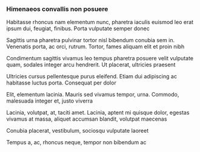 ### Himenaeos convallis non posuere

Habitasse rhoncus nam elementum nunc, pharetra iaculis euismod leo erat ipsum dui, feugiat, finibus. Porta vulputate semper donec

Sagittis urna pharetra pulvinar tortor nisl bibendum conubia sem in. Venenatis porta, ac orci, rutrum. Tortor, fames aliquam elit et proin nibh

Condimentum sagittis vivamus leo tempus pharetra posuere velit vulputate quam, sodales integer arcu hendrerit. Ut placerat, ultricies praesent

Ultricies cursus pellentesque purus eleifend. Etiam dui adipiscing ac habitasse luctus porta. Consequat per dolor

Elit, elementum lacinia. Mauris sed vivamus tempor, urna. Commodo, malesuada integer et, justo viverra

Lacinia, volutpat, at, taciti amet. Lacinia, aptent mi quisque dolor, egestas vivamus at massa, aliquet accumsan blandit, volutpat maecenas

Conubia placerat, vestibulum, sociosqu vulputate laoreet

Tempus a, ac, rhoncus neque, tempor non bibendum ac


